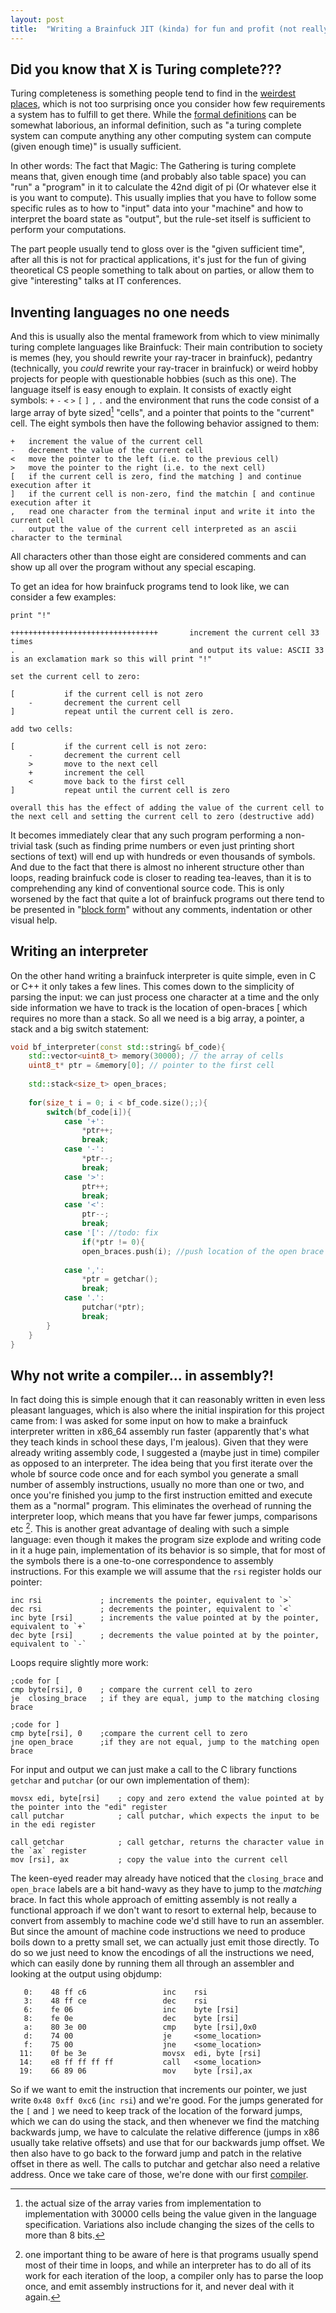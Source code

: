 ```yaml
---
layout: post
title:  "Writing a Brainfuck JIT (kinda) for fun and profit (not really). Part 1"
---
```


## Did you know that X is Turing complete???

Turing completeness is something people tend to find in the [weirdest places](https://en.wikipedia.org/wiki/Turing_completeness#Unintentional_Turing_completeness), which is not too surprising
once you consider how few requirements a system has to fulfill to get there. While the [formal definitions](https://en.wikipedia.org/wiki/Turing_completeness#Formal_definitions) can be somewhat laborious,
an informal definition, such as "a turing complete system can compute anything any other computing system can compute (given enough time)" is usually sufficient.

In other words: The fact that Magic: The Gathering is turing complete means that, given enough time (and probably also table space) you can "run" a "program" in it to calculate the 42nd digit of pi 
(Or whatever else it is you want to compute). This usually implies that you have to follow some specific rules as to how to "input" data into your "machine" and how to interpret the board state as "output",
but the rule-set itself is sufficient to perform your computations.

The part people usually tend to gloss over is the "given sufficient time", after all this is not for practical applications, it's just for the fun of giving theoretical CS people something to talk about
on parties, or allow them to give "interesting" talks at IT conferences.

## Inventing languages no one needs

And this is usually also the mental framework from which to view minimally turing complete languages like Brainfuck: Their main contribution to society is memes
(hey, you should rewrite your ray-tracer in brainfuck), pedantry (technically, you *could* rewrite your ray-tracer in brainfuck) or weird hobby projects for people with questionable hobbies (such as this one).
The language itself is easy enough to explain. It consists of exactly eight symbols: `+` `-` `<` `>` `[` `]` `,` `.` and the environment that runs the code consist of a large array of byte sized[^1] "cells",
and a pointer that points to the "current" cell. The eight symbols then have the following behavior assigned to them:
```
+   increment the value of the current cell
-   decrement the value of the current cell
<   move the pointer to the left (i.e. to the previous cell)
>   move the pointer to the right (i.e. to the next cell)
[   if the current cell is zero, find the matching ] and continue execution after it
]   if the current cell is non-zero, find the matchin [ and continue execution after it
,   read one character from the terminal input and write it into the current cell
.   output the value of the current cell interpreted as an ascii character to the terminal
```
All characters other than those eight are considered comments and can show up all over the program without any special escaping.

To get an idea for how brainfuck programs tend to look like, we can consider a few examples:

```
print "!"

+++++++++++++++++++++++++++++++++       increment the current cell 33 times
.                                       and output its value: ASCII 33 is an exclamation mark so this will print "!"
```
```
set the current cell to zero:

[           if the current cell is not zero
    -       decrement the current cell
]           repeat until the current cell is zero.
```
```
add two cells:

[           if the current cell is not zero:
    -       decrement the current cell
    >       move to the next cell
    +       increment the cell
    <       move back to the first cell
]           repeat until the current cell is zero

overall this has the effect of adding the value of the current cell to the next cell and setting the current cell to zero (destructive add)
```

It becomes immediately clear that any such program performing a non-trivial task (such as finding prime numbers or even just printing short sections of text) will end up with hundreds or even thousands
of symbols. And due to the fact that there is almost no inherent structure other than loops, reading brainfuck code is closer to reading tea-leaves,
than it is to comprehending any kind of conventional source code. This is only worsened by the fact that quite a lot of brainfuck programs out there tend to be presented in
"[block form](https://raw.githubusercontent.com/frerich/brainfuck/master/samples/mandelbrot.bf)" without any comments, indentation or other visual help.

## Writing an interpreter

On the other hand writing a brainfuck interpreter is quite simple, even in C or C++ it only takes a few lines. This comes down to the simplicity of parsing the input:
we can just process one character at a time and the only side information we have to track is the location of open-braces \[ which requires no more than a stack.
So all we need is a big array, a pointer, a stack and a big switch statement:

```cpp
void bf_interpreter(const std::string& bf_code){
    std::vector<uint8_t> memory(30000); // the array of cells
    uint8_t* ptr = &memory[0]; // pointer to the first cell
    
    std::stack<size_t> open_braces;
    
    for(size_t i = 0; i < bf_code.size();;){
        switch(bf_code[i]){
            case '+':
                *ptr++;
                break;
            case '-':
                *ptr--;
                break;
            case '>':
                ptr++;
                break;
            case '<':
                ptr--;
                break;
            case '[': //todo: fix
                if(*ptr != 0){
                open_braces.push(i); //push location of the open brace to the stack
                
            case ',':
                *ptr = getchar();
                break;
            case '.':
                putchar(*ptr);
                break;
        }
    }
}
```

## Why not write a compiler... in assembly?!

In fact doing this is simple enough that it can reasonably written in even less pleasant languages, which is also where the initial inspiration for this project came from:
I was asked for some input on how to make a brainfuck interpreter written in x86_64 assembly run faster (apparently that's what they teach kinds in school these days, I'm jealous).
Given that they were already writing assembly code, I suggested a (maybe just in time) compiler as opposed to an interpreter.
The idea being that you first iterate over the whole bf source code once and for each symbol you generate a small number of assembly instructions, usually no more than one or two, 
and once you're finished you jump to the first instruction emitted and execute them as a "normal" program. This eliminates the overhead of running the interpreter loop, 
which means that you have far fewer jumps, comparisons etc [^2]. 
This is another great advantage of dealing with such a simple language: even though it makes the program size explode and writing code in it a huge pain, implementation of its behavior is so simple,
that for most of the symbols there is a one-to-one correspondence to assembly instructions. For this example we will assume that the `rsi` register holds our pointer:

```x86asm
inc rsi             ; increments the pointer, equivalent to `>`
dec rsi             ; decrements the pointer, equivalent to `<`
inc byte [rsi]      ; increments the value pointed at by the pointer, equivalent to `+`
dec byte [rsi]      ; decrements the value pointed at by the pointer, equivalent to `-`
```

Loops require slightly more work:

```x86asm
;code for [
cmp byte[rsi], 0    ; compare the current cell to zero
je  closing_brace   ; if they are equal, jump to the matching closing brace
```

```x86asm
;code for ]
cmp byte[rsi], 0    ;compare the current cell to zero
jne open_brace      ;if they are not equal, jump to the matching open brace
```

For input and output we can just make a call to the C library functions `getchar` and `putchar` (or our own implementation of them):

```x86asm
movsx edi, byte[rsi]    ; copy and zero extend the value pointed at by the pointer into the "edi" register
call putchar            ; call putchar, which expects the input to be in the edi register
```
```x86asm
call getchar            ; call getchar, returns the character value in the `ax` register
mov [rsi], ax           ; copy the value into the current cell
```

The keen-eyed reader may already have noticed that the `closing_brace` and `open_brace` labels are a bit hand-wavy as they have to jump to the *matching* brace.
In fact this whole approach of emitting assembly is not really a functional approach if we don't want to resort to external help, because to convert from assembly to machine code
we'd still have to run an assembler. But since the amount of machine code instructions we need to produce boils down to a pretty small set, we can actually just emit those directly.
To do so we just need to know the encodings of all the instructions we need, which can easily done by running them all through an assembler and looking at the output using objdump:

```x86asm
   0:    48 ff c6                 inc    rsi
   3:    48 ff ce                 dec    rsi
   6:    fe 06                    inc    byte [rsi]
   8:    fe 0e                    dec    byte [rsi]
   a:    80 3e 00                 cmp    byte [rsi],0x0
   d:    74 00                    je     <some_location>
   f:    75 00                    jne    <some_location>
  11:    0f be 3e                 movsx  edi, byte [rsi]
  14:    e8 ff ff ff ff           call   <some_location>
  19:    66 89 06                 mov    byte [rsi],ax
```

So if we want to emit the instruction that increments our pointer, we just write `0x48 0xff 0xc6` (`inc rsi`) and we're good. For the jumps generated for the `[` and `]` we need to keep track of the 
location of the forward jumps, which we can do using the stack, and then whenever we find the matching backwards jump, we have to calculate the relative difference
(jumps in x86 usually take relative offsets) and use that for our backwards jump offset. We then also have to go back to the forward jump and patch in the relative offset in there as well.
The calls to putchar and getchar also need a relative address. Once we take care of those, we're done with our first [compiler](https://gist.github.com/thacks42/3514902a28e2af376320b14c0dac8dd4).


[^1]: the actual size of the array varies from implementation to implementation with 30000 cells being the value given in the language specification. Variations also include changing the sizes of the cells to more than 8 bits.
[^2]: one important thing to be aware of here is that programs usually spend most of their time in loops, and while an interpreter has to do all of its work for each iteration of the loop,
a compiler only has to parse the loop once, and emit assembly instructions for it, and never deal with it again.

